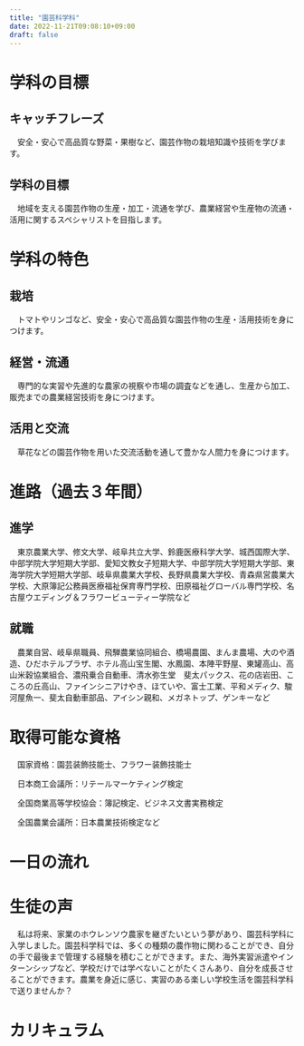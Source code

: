 ```yaml
---
title: "園芸科学科"
date: 2022-11-21T09:08:10+09:00
draft: false
---
```

# 学科の目標
## キャッチフレーズ
　安全・安心で高品質な野菜・果樹など、園芸作物の栽培知識や技術を学びます。
## 学科の目標
　地域を支える園芸作物の生産・加工・流通を学び、農業経営や生産物の流通・活用に関するスペシャリストを目指します。
# 学科の特色
## 栽培
　トマトやリンゴなど、安全・安心で高品質な園芸作物の生産・活用技術を身につけます。
## 経営・流通
　専門的な実習や先進的な農家の視察や市場の調査などを通し、生産から加工、販売までの農業経営技術を身につけます。
## 活用と交流
　草花などの園芸作物を用いた交流活動を通して豊かな人間力を身につけます。
# 進路（過去３年間）
## 進学
　東京農業大学、修文大学、岐阜共立大学、鈴鹿医療科学大学、城西国際大学、中部学院大学短期大学部、愛知文教女子短期大学、中部学院大学短期大学部、東海学院大学短期大学部、岐阜県農業大学校、長野県農業大学校、青森県営農業大学校、大原簿記公務員医療福祉保育専門学校、田原福祉グローバル専門学校、名古屋ウエディング＆フラワービューティー学院など
## 就職
　農業自営、岐阜県職員、飛騨農業協同組合、橋場農園、まんま農場、大のや酒造、ひだホテルプラザ、ホテル高山宝生閣、水鳳園、本陣平野屋、東罐高山、高山米穀協業組合、濃飛乗合自動車、清水弥生堂　斐太パックス、花の店岩田、こころの丘高山、ファインシニアけやき、ほていや、富士工業、平和メディク、駿河屋魚一、斐太自動車部品、アイシン親和、メガネトップ、ゲンキーなど
# 取得可能な資格
　国家資格：園芸装飾技能士、フラワー装飾技能士

　日本商工会議所：リテールマーケティング検定

　全国商業高等学校協会：簿記検定、ビジネス文書実務検定

　全国農業会議所：日本農業技術検定など
# 一日の流れ
# 生徒の声
　私は将来、家業のホウレンソウ農家を継ぎたいという夢があり、園芸科学科に入学しました。園芸科学科では、多くの種類の農作物に関わることができ、自分の手で最後まで管理する経験を積むことができます。また、海外実習派遣やインターンシップなど、学校だけでは学べないことがたくさんあり、自分を成長させることができます。農業を身近に感じ、実習のある楽しい学校生活を園芸科学科で送りませんか？
# カリキュラム